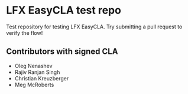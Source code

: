 # LFX EasyCLA test repo

Test repository for testing LFX EasyCLA. Try submitting a pull request to verify the flow!

## Contributors with signed CLA

- Oleg Nenashev
- Rajiv Ranjan Singh
- Christian Kreuzberger
- Meg McRoberts
